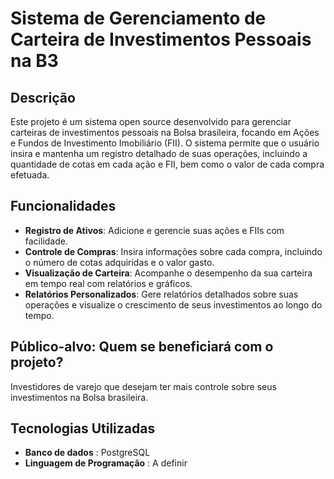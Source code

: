 # Sistema de Gerenciamento de Carteira de Investimentos Pessoais na B3

## Descrição

Este projeto é um sistema open source desenvolvido para gerenciar carteiras de investimentos pessoais na Bolsa brasileira, focando em Ações e Fundos de Investimento Imobiliário (FII). O sistema permite que o usuário insira e mantenha um registro detalhado de suas operações, incluindo a quantidade de cotas em cada ação e FII, bem como o valor de cada compra efetuada.

## Funcionalidades

- **Registro de Ativos**: Adicione e gerencie suas ações e FIIs com facilidade.
- **Controle de Compras**: Insira informações sobre cada compra, incluindo o número de cotas adquiridas e o valor gasto.
- **Visualização de Carteira**: Acompanhe o desempenho da sua carteira em tempo real com relatórios e gráficos.
- **Relatórios Personalizados**: Gere relatórios detalhados sobre suas operações e visualize o crescimento de seus investimentos ao longo do tempo.

## Público-alvo: Quem se beneficiará com o projeto?
Investidores de varejo que desejam ter mais controle sobre seus investimentos na Bolsa brasileira.
## Tecnologias Utilizadas
- **Banco de dados** : PostgreSQL
- **Linguagem de Programação** : A definir
